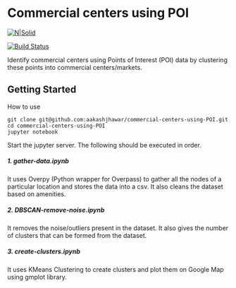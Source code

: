 # Commercial centers using POI

[![N|Solid](https://cldup.com/dTxpPi9lDf.thumb.png)](https://nodesource.com/products/nsolid)

[![Build Status](https://travis-ci.org/joemccann/dillinger.svg?branch=master)](https://travis-ci.org/joemccann/dillinger)


Identify commercial centers using Points of Interest (POI) data by clustering these points into commercial centers/markets.

## Getting Started

How to use
```    
git clone git@github.com:aakashjhawar/commercial-centers-using-POI.git
cd commercial-centers-using-POI
jupyter notebook
```
Start the jupyter server. The following should be executed in order.
##### 1. gather-data.ipynb
It uses Overpy (Python wrapper for Overpass) to gather all the nodes of a particular location and stores the data into a csv.
It also cleans the dataset based on amenities.

##### 2. DBSCAN-remove-noise.ipynb
It removes the noise/outliers present in the dataset. It also gives the number of clusters that can be formed from the dataset.

##### 3. create-clusters.ipynb
It uses KMeans Clustering to create clusters and plot them on Google Map using gmplot library.


